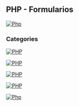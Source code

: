 ## PHP - Formularios
[![Php](https://img.shields.io/badge/Php_formularios-787CB5?style=for-the-badge&logo=php&logoColor=white&labelColor=101010)](https://github.com/Alberto-mt/PHP/blob/main/PHP/Apuntes_form/index.md)

### Categories
[![PHP](https://img.shields.io/badge/Formularios-447ac0?style=for-the-badge&logo=php&logoColor=white&labelColor=101010)](https://github.com/Alberto-mt/PHP/blob/main/PHP/Apuntes_form/categories/Formularios.md)

[![PHP](https://img.shields.io/badge/Enviar_datos_misma_pagina-c044b8?style=for-the-badge&logo=php&logoColor=white&labelColor=101010)](https://github.com/Alberto-mt/PHP/blob/main/PHP/Apuntes_form/categories/Enviar_datos_misma_pagina.md)

[![PHP](https://img.shields.io/badge/Enviar_datos_GET-c08a44?style=for-the-badge&logo=php&logoColor=white&labelColor=101010)]()

[![PHP](https://img.shields.io/badge/Enviar_datos_POST-44c04c?style=for-the-badge&logo=php&logoColor=white&labelColor=101010)]()


[![Php](https://img.shields.io/badge/Php_formularios-787CB5?style=for-the-badge&label=&#9650;&logoColor=white&labelColor=101010)](https://github.com/Alberto-mt/PHP/blob/main/PHP/Apuntes_form/index.md)

